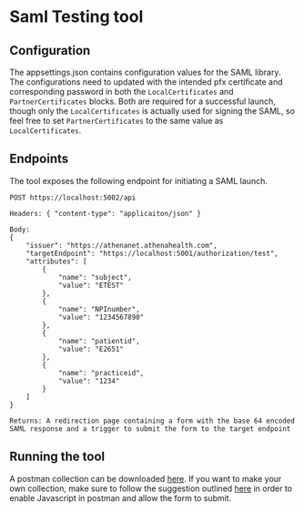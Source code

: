 # Saml Testing tool

## Configuration
The appsettings.json contains configuration values for the SAML library. The configurations need to updated with the intended pfx certificate and corresponding password in both the `LocalCertificates` and `PartnerCertificates` blocks. Both are required for a successful launch, though only the `LocalCertificates` is actually used for signing the SAML, so feel free to set `PartnerCertificates` to the same value as `LocalCertificates`.



## Endpoints
The tool exposes the following endpoint for initiating a SAML launch. 

```
POST https://localhost:5002/api

Headers: { "content-type": "applicaiton/json" }

Body:
{
    "issuer": "https://athenanet.athenahealth.com",
    "targetEndpoint": "https://localhost:5001/authorization/test",
    "attributes": [
        {
            "name": "subject",
            "value": "ETEST"
        },
        {
            "name": "NPInumber",
            "value": "1234567890"
        },
        {
            "name": "patientid",
            "value": "E2651"
        },
        {
            "name": "practiceid",
            "value": "1234"
        }
    ]
}

Returns: A redirection page containing a form with the base 64 encoded SAML response and a trigger to submit the form to the target endpoint
```


## Running the tool
A postman collection can be downloaded [here](https://www.getpostman.com/collections/552e7363165d221a2baa). If you want to make your own collection, make sure to follow the suggestion outlined [here](https://stackoverflow.com/questions/58989684/postman-render-html-response-and-execute-javascript) in order to enable Javascript in postman and allow the form to submit.